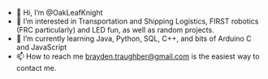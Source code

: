 - 👋 Hi, I’m @OakLeafKnight
- 👀 I’m interested in Transportation and Shipping Logistics, FIRST robotics (FRC particularly) and LED fun, as well as random projects.
- 🌱 I’m currently learning Java, Python, SQL, C++, and bits of Arduino C and JavaScript
- 📫 How to reach me brayden.traughber@gmail.com is the easiest way to contact me.

<!---
OakLeafKnight/OakLeafKnight is a ✨ special ✨ repository because its `README.md` (this file) appears on your GitHub profile.
You can click the Preview link to take a look at your changes.
--->
